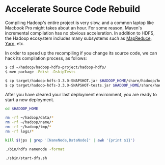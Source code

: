 # Accelerate Source Code Rebuild

Compiling Hadoop's entire project is very slow, and a common laptop like Macbook Pro might takes about an hour. For some reason, Maven's incremental compilation has no obvious acceleration. In addition to HDFS, the Hadoop ecosystem includes many subsystems such as [MapReduce](https://hadoop.apache.org/docs/stable/hadoop-mapreduce-client/hadoop-mapreduce-client-core/MapReduceTutorial.html), [Yarn](https://hadoop.apache.org/docs/current/hadoop-yarn/hadoop-yarn-site/YARN.html), etc.


In order to speed up the recompiling if you change its source code, we can hack its compilation process, as follows:

```bash
$ cd ~/hadoop/hadoop-hdfs-project/hadoop-hdfs/
$ mvn package -Pdist -DskipTests

$ cp target/hadoop-hdfs-3.3.0-SNAPSHOT.jar $HADOOP_HOME/share/hadoop/hdfs/
$ cp target/hadoop-hdfs-3.3.0-SNAPSHOT-tests.jar $HADOOP_HOME/share/hadoop/hdfs/
```


After you have cleared your last deployment environment, you are ready to start a new deployment.

```bash
cd $HADOOP_HOME

rm -rf ~/hadoop/data/*
rm -rf ~/hadoop/name/*
rm -rf ~/hadoop/tmp/*
rm -rf logs/*

kill $(jps | grep '[NameNode,DataNode]' | awk '{print $1}')

./bin/hdfs namenode -format

./sbin/start-dfs.sh
```